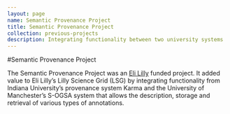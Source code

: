 ```yaml
---
layout: page
name: Semantic Provenance Project
title: Semantic Provenance Project
collection: previous-projects
description: Integrating functionality between two university systems
---
```


#Semantic Provenance Project

The Semantic Provenance Project was an [Eli Lilly](http://www.lilly.com/) funded project. It added value to Eli Lilly’s Lilly Science Grid (LSG)
by integrating functionality from Indiana University’s provenance system Karma and the University of Manchester’s S-OGSA system
that allows the description, storage and retrieval of various types of annotations.